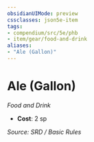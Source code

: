 ```yaml
---
obsidianUIMode: preview
cssclasses: json5e-item
tags:
- compendium/src/5e/phb
- item/gear/food-and-drink
aliases: 
- "Ale (Gallon)"
---
```

# Ale (Gallon)
*Food and Drink*  

- **Cost**: 2 sp

*Source: SRD / Basic Rules*